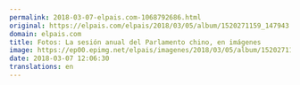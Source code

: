 ```yaml
---
permalink: 2018-03-07-elpais.com-1068792686.html
original: https://elpais.com/elpais/2018/03/05/album/1520271159_147943.html#?ref=rss&format=simple&link=link
domain: elpais.com
title: Fotos: La sesión anual del Parlamento chino, en imágenes
image: https://ep00.epimg.net/elpais/imagenes/2018/03/05/album/1520271159_147943_1520274224_rrss_normal.jpg
date: 2018-03-07 12:06:30
translations: en
---
```



